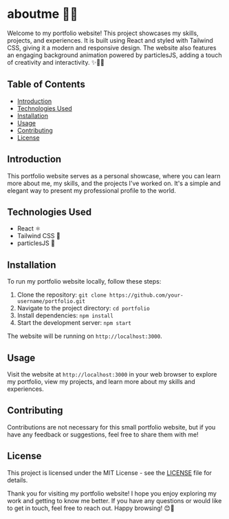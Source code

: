 # aboutme 👨‍💻 


Welcome to my portfolio website! This project showcases my skills, projects, and experiences. It is built using React and styled with Tailwind CSS, giving it a modern and responsive design. The website also features an engaging background animation powered by particlesJS, adding a touch of creativity and interactivity. ✨🎨🌈

## Table of Contents
- [Introduction](#introduction)
- [Technologies Used](#technologies-used)
- [Installation](#installation)
- [Usage](#usage)
- [Contributing](#contributing)
- [License](#license)

## Introduction
This portfolio website serves as a personal showcase, where you can learn more about me, my skills, and the projects I've worked on. It's a simple and elegant way to present my professional profile to the world.

## Technologies Used
- React ⚛️
- Tailwind CSS 🎨
- particlesJS 🌈

## Installation
To run my portfolio website locally, follow these steps:

1. Clone the repository: `git clone https://github.com/your-username/portfolio.git`
2. Navigate to the project directory: `cd portfolio`
3. Install dependencies: `npm install`
4. Start the development server: `npm start`

The website will be running on `http://localhost:3000`.

## Usage
Visit the website at `http://localhost:3000` in your web browser to explore my portfolio, view my projects, and learn more about my skills and experiences.

## Contributing
Contributions are not necessary for this small portfolio website, but if you have any feedback or suggestions, feel free to share them with me!

## License
This project is licensed under the MIT License - see the [LICENSE](LICENSE) file for details.

Thank you for visiting my portfolio website! I hope you enjoy exploring my work and getting to know me better. If you have any questions or would like to get in touch, feel free to reach out. Happy browsing! 😊🌟
